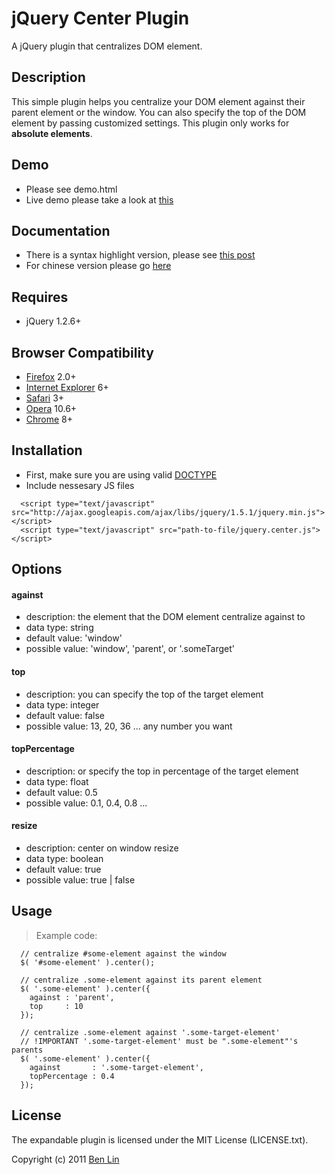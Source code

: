 # jQuery Center Plugin

A jQuery plugin that centralizes DOM element.



## Description

This simple plugin helps you centralize your DOM element against their parent element or the window. You can also specify the top of the DOM element by passing customized settings. This plugin only works for **absolute elements**.



## Demo
 - Please see demo.html
 - Live demo please take a look at [this](http://dreamerslab.com/demos/centralize-html-dom-element-with-jquery-center-plugin)



## Documentation
  - There is a syntax highlight version, please see [this post](http://dreamerslab.com/blog/en/centralize-html-dom-element-with-jquery-center-plugin/)
  - For chinese version please go [here](http://dreamerslab.com/blog/tw/centralize-html-dom-element-with-jquery-center-plugin/)



## Requires
  - jQuery 1.2.6+



## Browser Compatibility
  - [Firefox](http://mzl.la/RNaI) 2.0+
  - [Internet Explorer](http://bit.ly/9fMgIQ) 6+
  - [Safari](http://bit.ly/gMhzVR) 3+
  - [Opera](http://bit.ly/fWJzaC) 10.6+
  - [Chrome](http://bit.ly/ePHvYZ) 8+



## Installation
  - First, make sure you are using valid [DOCTYPE](http://bit.ly/hQK1Rk)
  - Include nessesary JS files

<!-- -->

      <script type="text/javascript" src="http://ajax.googleapis.com/ajax/libs/jquery/1.5.1/jquery.min.js"></script>
      <script type="text/javascript" src="path-to-file/jquery.center.js"></script>



## Options

#### against
  - description: the element that the DOM element centralize against to
  - data type: string
  - default value: 'window'
  - possible value: 'window', 'parent', or '.someTarget'

#### top
  - description: you can specify the top of the target element
  - data type: integer
  - default value: false
  - possible value: 13, 20, 36 ... any number you want

#### topPercentage
  - description: or specify the top in percentage of the target element
  - data type: float
  - default value: 0.5
  - possible value: 0.1, 0.4, 0.8 ...

#### resize
  - description: center on window resize
  - data type: boolean
  - default value: true
  - possible value: true | false

## Usage
> Example code:

      // centralize #some-element against the window
      $( '#some-element' ).center();

      // centralize .some-element against its parent element
      $( '.some-element' ).center({
        against : 'parent',
        top     : 10
      });

      // centralize .some-element against '.some-target-element'
      // !IMPORTANT '.some-target-element' must be ".some-element"'s parents
      $( '.some-element' ).center({
        against       : '.some-target-element',
        topPercentage : 0.4
      });



## License

The expandable plugin is licensed under the MIT License (LICENSE.txt).

Copyright (c) 2011 [Ben Lin](http://dreamerslab.com)